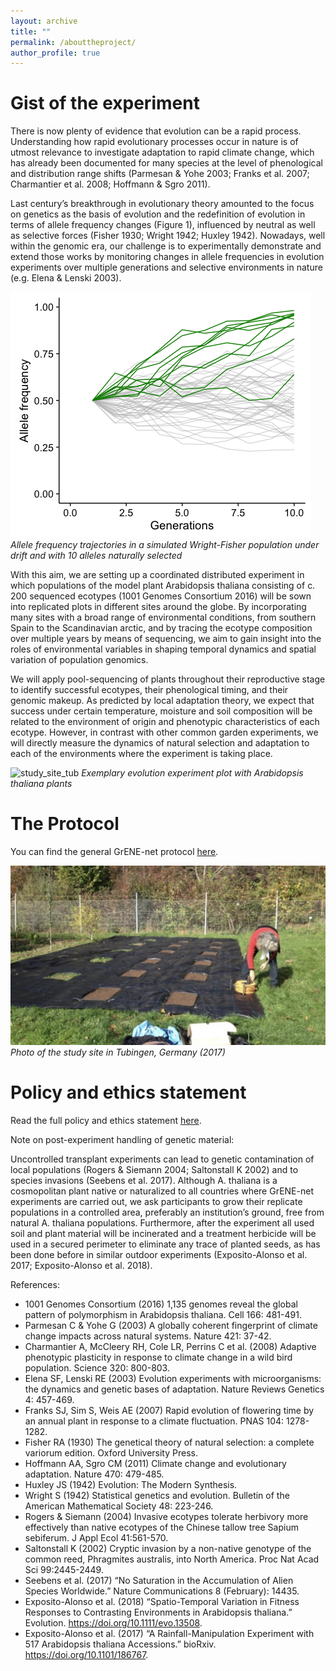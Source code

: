```yaml
---
layout: archive
title: ""
permalink: /abouttheproject/
author_profile: true
---
```


# Gist of the experiment

There is now plenty of evidence that evolution can be a rapid process. Understanding how rapid evolutionary processes occur in nature is of utmost relevance to investigate adaptation to rapid climate change, which has already been documented for many species at the level of phenological and distribution range shifts (Parmesan & Yohe 2003; Franks et al. 2007; Charmantier et al. 2008; Hoffmann & Sgro 2011).

Last century’s breakthrough in evolutionary theory amounted to the focus on genetics as the basis of evolution and the redefinition of evolution in terms of allele frequency changes (Figure 1), influenced by neutral as well as selective forces (Fisher 1930; Wright 1942; Huxley 1942). Nowadays, well within the genomic era, our challenge is to experimentally demonstrate and extend those works by monitoring changes in allele frequencies in evolution experiments over multiple generations and selective environments in nature (e.g. Elena & Lenski 2003).

![study_site_tub](../images/positive_selection10.png)
*Allele frequency trajectories in a simulated Wright-Fisher population under drift and with 10 alleles naturally selected*

With this aim, we are setting up a coordinated distributed experiment in which populations of the model plant Arabidopsis thaliana consisting of c. 200 sequenced ecotypes (1001 Genomes Consortium 2016) will be sown into replicated plots in different sites around the globe. By incorporating many sites with a broad range of environmental conditions, from southern Spain to the Scandinavian arctic, and by tracing the ecotype composition over multiple years by means of sequencing, we aim to gain insight into the roles of environmental variables in shaping temporal dynamics and spatial variation of population genomics.

We will apply pool-sequencing of plants throughout their reproductive stage to identify successful ecotypes, their phenological timing, and their genomic makeup. As predicted by local adaptation theory, we expect that success under certain temperature, moisture and soil composition will be related to the environment of origin and phenotypic characteristics of each ecotype. However, in contrast with other common garden experiments, we will directly measure the dynamics of natural selection and adaptation to each of the environments where the experiment is taking place.

![study_site_tub](../images/tray_experiment_webp.png)
*Exemplary evolution experiment plot with Arabidopsis thaliana plants*

# The Protocol

You can find the general GrENE-net protocol [here](https://docs.google.com/document/d/1HgfTmbjjK6SA6mH916kBzQlJRJXCqWVc6YfpK8VqRXc/edit).

![study_site_tub](../images/study_site_tub.png)
*Photo of the study site in Tubingen, Germany (2017)*


# Policy and ethics statement

Read the full policy and ethics statement [here](https://docs.google.com/document/d/1S_t-mv_uTobVVQD3Jy4xFg89vn-JgrEAXXC1cmC2NBQ/edit).

Note on post-experiment handling of genetic material:

Uncontrolled transplant experiments can lead to genetic contamination of local populations (Rogers & Siemann 2004; Saltonstall K 2002) and to species invasions (Seebens et al. 2017). Although A. thaliana is a cosmopolitan plant native or naturalized to all countries where GrENE-net experiments are carried out, we ask participants to grow their replicate populations in a controlled area, preferably an institution’s ground, free from natural A. thaliana populations. Furthermore, after the experiment all used soil and plant material will be incinerated and a treatment herbicide will be used in a secured perimeter to eliminate any trace of planted seeds, as has been done before in similar outdoor experiments (Exposito-Alonso et al. 2017; Exposito-Alonso et al. 2018).
 



References:

- 1001 Genomes Consortium (2016) 1,135 genomes reveal the global pattern of polymorphism in Arabidopsis thaliana. Cell 166: 481-491. <br>
- Parmesan C & Yohe G (2003) A globally coherent fingerprint of climate change impacts across natural systems. Nature 421: 37-42. <br>
- Charmantier A, McCleery RH, Cole LR, Perrins C et al. (2008) Adaptive phenotypic plasticity in response to climate change in a wild bird population. Science 320: 800-803. <br>
- Elena SF, Lenski RE (2003) Evolution experiments with microorganisms: the dynamics and genetic bases of adaptation. Nature Reviews Genetics 4: 457-469. <br>
- Franks SJ, Sim S, Weis AE (2007) Rapid evolution of flowering time by an annual plant in response to a climate fluctuation. PNAS 104: 1278-1282. <br>
- Fisher RA (1930) The genetical theory of natural selection: a complete variorum edition. Oxford University Press. <br>
- Hoffmann AA, Sgro CM (2011) Climate change and evolutionary adaptation. Nature 470: 479-485. <br>
- Huxley JS (1942) Evolution: The Modern Synthesis. <br>
- Wright S (1942) Statistical genetics and evolution. Bulletin of the American Mathematical Society 48: 223-246.
- Rogers & Siemann (2004) Invasive ecotypes tolerate herbivory more effectively than native ecotypes of the Chinese tallow tree Sapium sebiferum. J Appl Ecol 41:561-570. <br>
- Saltonstall K (2002) Cryptic invasion by a non-native genotype of the common reed, Phragmites australis, into North America. Proc Nat Acad Sci 99:2445-2449. <br>
- Seebens et al. (2017) “No Saturation in the Accumulation of Alien Species Worldwide.” Nature Communications 8 (February): 14435. <br>
- Exposito-Alonso et al. (2018) “Spatio-Temporal Variation in Fitness Responses to Contrasting Environments in Arabidopsis thaliana.” Evolution. https://doi.org/10.1111/evo.13508. <br>
- Exposito-Alonso et al. (2017) “A Rainfall-Manipulation Experiment with 517 Arabidopsis thaliana Accessions.” bioRxiv. https://doi.org/10.1101/186767. <br>